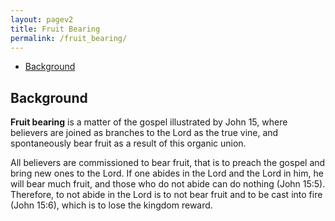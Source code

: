 ```yaml
---
layout: pagev2
title: Fruit Bearing
permalink: /fruit_bearing/
---
```

- [Background](#background)

## Background

**Fruit bearing** is a matter of the gospel illustrated by John 15, where believers are joined as branches to the Lord as the true vine, and spontaneously bear fruit as a result of this organic union.

All believers are commissioned to bear fruit, that is to preach the gospel and bring new ones to the Lord. If one abides in the Lord and the Lord in him, he will bear much fruit, and those who do not abide can do nothing (John 15:5). Therefore, to not abide in the Lord is to not bear fruit and to be cast into fire (John 15:6), which is to lose the kingdom reward.
